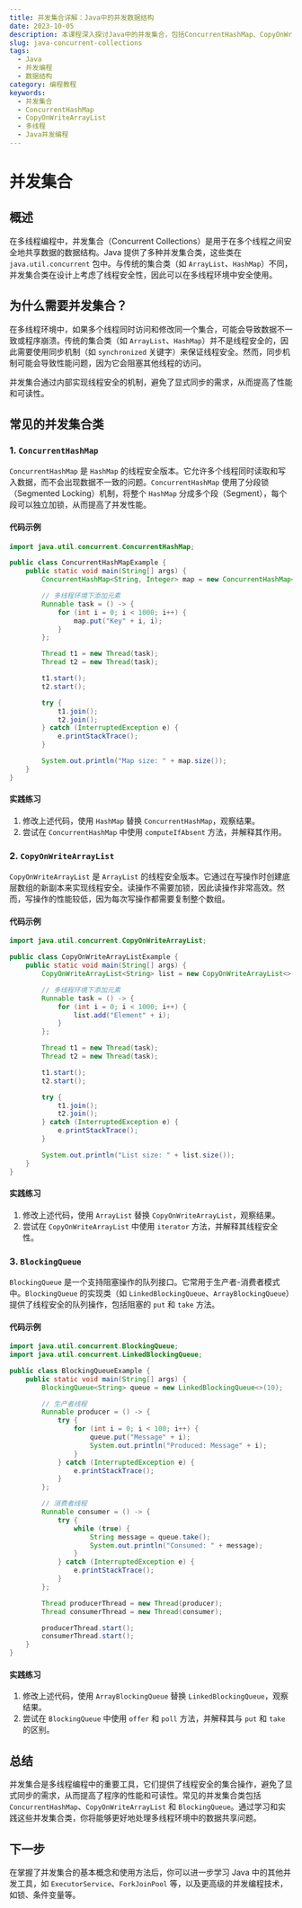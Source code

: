 ```yaml
---
title: 并发集合详解：Java中的并发数据结构
date: 2023-10-05
description: 本课程深入探讨Java中的并发集合，包括ConcurrentHashMap、CopyOnWriteArrayList等，帮助开发者理解如何在多线程环境中安全有效地使用这些数据结构。
slug: java-concurrent-collections
tags:
  - Java
  - 并发编程
  - 数据结构
category: 编程教程
keywords:
  - 并发集合
  - ConcurrentHashMap
  - CopyOnWriteArrayList
  - 多线程
  - Java并发编程
---
```


# 并发集合

## 概述

在多线程编程中，并发集合（Concurrent Collections）是用于在多个线程之间安全地共享数据的数据结构。Java 提供了多种并发集合类，这些类在 `java.util.concurrent` 包中。与传统的集合类（如 `ArrayList`、`HashMap`）不同，并发集合类在设计上考虑了线程安全性，因此可以在多线程环境中安全使用。

## 为什么需要并发集合？

在多线程环境中，如果多个线程同时访问和修改同一个集合，可能会导致数据不一致或程序崩溃。传统的集合类（如 `ArrayList`、`HashMap`）并不是线程安全的，因此需要使用同步机制（如 `synchronized` 关键字）来保证线程安全。然而，同步机制可能会导致性能问题，因为它会阻塞其他线程的访问。

并发集合通过内部实现线程安全的机制，避免了显式同步的需求，从而提高了性能和可读性。

## 常见的并发集合类

### 1. `ConcurrentHashMap`

`ConcurrentHashMap` 是 `HashMap` 的线程安全版本。它允许多个线程同时读取和写入数据，而不会出现数据不一致的问题。`ConcurrentHashMap` 使用了分段锁（Segmented Locking）机制，将整个 `HashMap` 分成多个段（Segment），每个段可以独立加锁，从而提高了并发性能。

#### 代码示例

```java
import java.util.concurrent.ConcurrentHashMap;

public class ConcurrentHashMapExample {
    public static void main(String[] args) {
        ConcurrentHashMap<String, Integer> map = new ConcurrentHashMap<>();

        // 多线程环境下添加元素
        Runnable task = () -> {
            for (int i = 0; i < 1000; i++) {
                map.put("Key" + i, i);
            }
        };

        Thread t1 = new Thread(task);
        Thread t2 = new Thread(task);

        t1.start();
        t2.start();

        try {
            t1.join();
            t2.join();
        } catch (InterruptedException e) {
            e.printStackTrace();
        }

        System.out.println("Map size: " + map.size());
    }
}
```

#### 实践练习

1. 修改上述代码，使用 `HashMap` 替换 `ConcurrentHashMap`，观察结果。
2. 尝试在 `ConcurrentHashMap` 中使用 `computeIfAbsent` 方法，并解释其作用。

### 2. `CopyOnWriteArrayList`

`CopyOnWriteArrayList` 是 `ArrayList` 的线程安全版本。它通过在写操作时创建底层数组的新副本来实现线程安全。读操作不需要加锁，因此读操作非常高效。然而，写操作的性能较低，因为每次写操作都需要复制整个数组。

#### 代码示例

```java
import java.util.concurrent.CopyOnWriteArrayList;

public class CopyOnWriteArrayListExample {
    public static void main(String[] args) {
        CopyOnWriteArrayList<String> list = new CopyOnWriteArrayList<>();

        // 多线程环境下添加元素
        Runnable task = () -> {
            for (int i = 0; i < 1000; i++) {
                list.add("Element" + i);
            }
        };

        Thread t1 = new Thread(task);
        Thread t2 = new Thread(task);

        t1.start();
        t2.start();

        try {
            t1.join();
            t2.join();
        } catch (InterruptedException e) {
            e.printStackTrace();
        }

        System.out.println("List size: " + list.size());
    }
}
```

#### 实践练习

1. 修改上述代码，使用 `ArrayList` 替换 `CopyOnWriteArrayList`，观察结果。
2. 尝试在 `CopyOnWriteArrayList` 中使用 `iterator` 方法，并解释其线程安全性。

### 3. `BlockingQueue`

`BlockingQueue` 是一个支持阻塞操作的队列接口。它常用于生产者-消费者模式中。`BlockingQueue` 的实现类（如 `LinkedBlockingQueue`、`ArrayBlockingQueue`）提供了线程安全的队列操作，包括阻塞的 `put` 和 `take` 方法。

#### 代码示例

```java
import java.util.concurrent.BlockingQueue;
import java.util.concurrent.LinkedBlockingQueue;

public class BlockingQueueExample {
    public static void main(String[] args) {
        BlockingQueue<String> queue = new LinkedBlockingQueue<>(10);

        // 生产者线程
        Runnable producer = () -> {
            try {
                for (int i = 0; i < 100; i++) {
                    queue.put("Message" + i);
                    System.out.println("Produced: Message" + i);
                }
            } catch (InterruptedException e) {
                e.printStackTrace();
            }
        };

        // 消费者线程
        Runnable consumer = () -> {
            try {
                while (true) {
                    String message = queue.take();
                    System.out.println("Consumed: " + message);
                }
            } catch (InterruptedException e) {
                e.printStackTrace();
            }
        };

        Thread producerThread = new Thread(producer);
        Thread consumerThread = new Thread(consumer);

        producerThread.start();
        consumerThread.start();
    }
}
```

#### 实践练习

1. 修改上述代码，使用 `ArrayBlockingQueue` 替换 `LinkedBlockingQueue`，观察结果。
2. 尝试在 `BlockingQueue` 中使用 `offer` 和 `poll` 方法，并解释其与 `put` 和 `take` 的区别。

## 总结

并发集合是多线程编程中的重要工具，它们提供了线程安全的集合操作，避免了显式同步的需求，从而提高了程序的性能和可读性。常见的并发集合类包括 `ConcurrentHashMap`、`CopyOnWriteArrayList` 和 `BlockingQueue`。通过学习和实践这些并发集合类，你将能够更好地处理多线程环境中的数据共享问题。

## 下一步

在掌握了并发集合的基本概念和使用方法后，你可以进一步学习 Java 中的其他并发工具，如 `ExecutorService`、`ForkJoinPool` 等，以及更高级的并发编程技术，如锁、条件变量等。